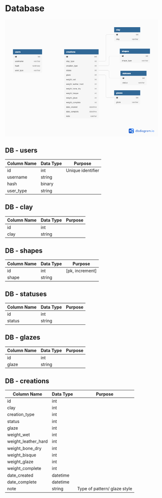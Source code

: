 # Database

![ERD_Diagram](/docs/ERD_diagram.png)

## DB - users

  | Column Name | Data Type | Purpose |
  | --- | --- | --- |
  | id | int | Unique identifier |
  | username | string |
  | hash | binary | 
  | user_type | string |  

## DB - clay
  | Column Name | Data Type | Purpose |
  | --- | --- | --- |
  | id | int | 
  | clay | string |  

## DB - shapes
  | Column Name | Data Type | Purpose |
  | --- | --- | --- |
  | id | int | [pk, increment]
  | shape | string |  
  
## DB - statuses
  | Column Name | Data Type | Purpose |
  | --- | --- | --- |
  | id | int |
  | status | string |  

## DB - glazes
  | Column Name | Data Type | Purpose |
  | --- | --- | --- |
  | id | int | | 
  | glaze | string |  
  
## DB - creations
  | Column Name | Data Type | Purpose |
  | --- | --- | --- |
  | id | int |
  | clay | int |
  | creation_type | int |
  | status | int |
  | glaze | int |
  | weight_wet | int | 
  | weight_leather_hard | int |
  | weight_bone_dry | int |
  | weight_bisque | int |
  | weight_glaze | int |
  | weight_complete | int |
  | date_created | datetime |
  | date_complete | datetime |
  | note | string | Type of pattern/ glaze style  
